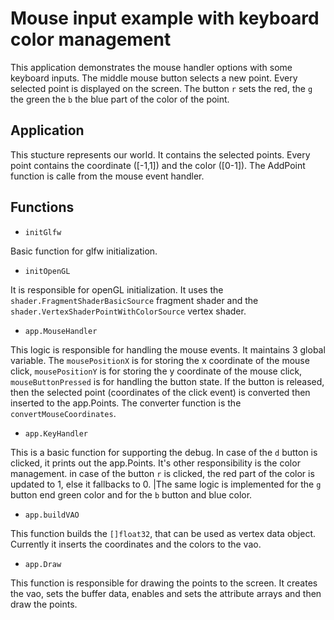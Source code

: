 # Mouse input example with keyboard color management

This application demonstrates the mouse handler options with some keyboard inputs. The middle mouse button selects a new point. Every selected point is displayed on the screen. The button `r` sets the red, the `g` the green the `b` the blue part of the color of the point.

## Application

This stucture represents our world. It contains the selected points. Every point contains the coordinate ([-1,1]) and the color ([0-1]). The AddPoint function is calle from the mouse event handler.

## Functions

- `initGlfw`

Basic function for glfw initialization.

- `initOpenGL`

It is responsible for openGL initialization. It uses the `shader.FragmentShaderBasicSource` fragment shader and the `shader.VertexShaderPointWithColorSource` vertex shader.

- `app.MouseHandler`

This logic is responsible for handling the mouse events. It maintains 3 global variable. The `mousePositionX` is for storing the x coordinate of the mouse click, `mousePositionY` is for storing the y coordinate of the mouse click, `mouseButtonPressed` is for handling the button state. If the button is released, then the selected point (coordinates of the click event) is converted then inserted to the app.Points. The converter function is the `convertMouseCoordinates`.

- `app.KeyHandler`

This is a basic function for supporting the debug. In case of the `d` button is clicked, it prints out the app.Points. It's other responsibility is the color management. in case of the button `r` is clicked, the red part of the color is updated to 1, else it fallbacks to 0. |The same logic is implemented for the `g` button end green color and for the `b` button and blue color.

- `app.buildVAO`

This function builds the `[]float32`, that can be used as vertex data object. Currently it inserts the coordinates and the colors to the vao.

- `app.Draw`

This function is responsible for drawing the points to the screen. It creates the vao, sets the buffer data, enables and sets the attribute arrays and then draw the points.
